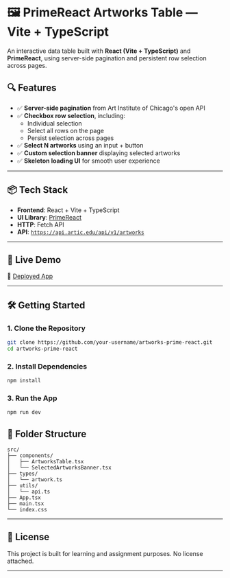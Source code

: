 
# 🖼️ PrimeReact Artworks Table — Vite + TypeScript

An interactive data table built with **React (Vite + TypeScript)** and **PrimeReact**, using server-side pagination and persistent row selection across pages.

## 🔍 Features

- ✅ **Server-side pagination** from Art Institute of Chicago's open API
- ✅ **Checkbox row selection**, including:
  - Individual selection
  - Select all rows on the page
  - Persist selection across pages
- ✅ **Select N artworks** using an input + button
- ✅ **Custom selection banner** displaying selected artworks
- ✅ **Skeleton loading UI** for smooth user experience

---

## 📦 Tech Stack

- **Frontend**: React + Vite + TypeScript
- **UI Library**: [PrimeReact](https://primereact.org/)
- **HTTP**: Fetch API
- **API**: [`https://api.artic.edu/api/v1/artworks`](https://api.artic.edu/api/v1/artworks)

---

## 🚀 Live Demo

🔗 [Deployed App](https://artt-project.netlify.app/)  

---

## 🛠️ Getting Started

### 1. Clone the Repository

```bash
git clone https://github.com/your-username/artworks-prime-react.git
cd artworks-prime-react
````

### 2. Install Dependencies

```bash
npm install
```

### 3. Run the App

```bash
npm run dev
```

## 📂 Folder Structure

```
src/
├── components/
│   ├── ArtworksTable.tsx
│   └── SelectedArtworksBanner.tsx
├── types/
│   └── artwork.ts
├── utils/
│   └── api.ts
├── App.tsx
├── main.tsx
└── index.css
```

---

## 📜 License

This project is built for learning and assignment purposes. No license attached.

---